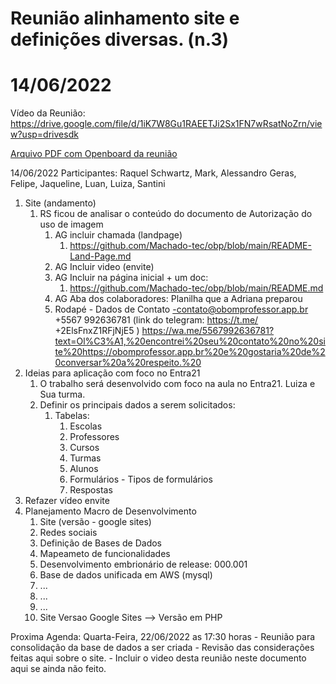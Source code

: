 # Reunião alinhamento site e definições diversas. (n.3)
# 14/06/2022

Vídeo da Reunião: https://drive.google.com/file/d/1iK7W8Gu1RAEETJi2Sx1FN7wRsatNoZrn/view?usp=drivesdk


[Arquivo PDF com Openboard da reunião](2022-06-14-obp-reuniao-03.pdf)

14/06/2022
Participantes: Raquel Schwartz, Mark, Alessandro Geras, Felipe, Jaqueline, Luan, Luiza, Santini 

1. Site (andamento)
   1. RS ficou de analisar o conteúdo do documento de Autorização do uso de imagem 
      1. AG incluir chamada (landpage)
         1. https://github.com/Machado-tec/obp/blob/main/README-Land-Page.md 
      2. AG Incluir video (envite) 
      3. AG Incluir na página inicial + um doc: 
         1. https://github.com/Machado-tec/obp/blob/main/README.md 
      4. AG Aba dos colaboradores: Planilha que a Adriana preparou 
      5. Rodapé - Dados de Contato -contato@obomprofessor.app.br +5567 992636781 (link do telegram: https://t.me/   +2ElsFnxZ1RFjNjE5 )  https://wa.me/5567992636781?text=Ol%C3%A1,%20encontrei%20seu%20contato%20no%20site%20https://obomprofessor.app.br%20e%20gostaria%20de%20conversar%20a%20respeito.%20
2.  Ideias para aplicação com foco no Entra21 
    1.  O trabalho será desenvolvido com foco na aula no Entra21. Luiza e Sua turma.
    2.  Definir os principais dados a serem solicitados:
        1.  Tabelas:
            1.  Escolas
            2.  Professores
            3.  Cursos
            4.  Turmas
            5.  Alunos
            6.  Formulários - Tipos de formulários
            7.  Respostas
3.  Refazer vídeo envite 
4.  Planejamento Macro de Desenvolvimento
    1.  Site (versão - google sites)
    2.  Redes sociais
    3.  Definição de Bases de Dados
    4.  Mapeameto de funcionalidades
    5.  Desenvolvimento embrionário de release: 000.001
    6.  Base de dados unificada em AWS (mysql)
    7.  ...
    8.  ...
    9.  ...
    10. Site Versao Google Sites --> Versão em PHP 
    
Proxima Agenda:
    Quarta-Feira, 22/06/2022 as 17:30 horas
    - Reunião para consolidação da base de dados a ser criada
    - Revisão das considerações feitas aqui sobre o site. 
    - Incluir o video desta reunião neste documento aqui se ainda não feito. 







